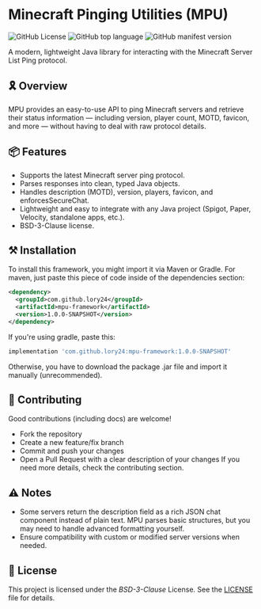 # Minecraft Pinging Utilities (MPU)
![GitHub License](https://img.shields.io/github/license/LoRy24/MPU?style=flat-square)
![GitHub top language](https://img.shields.io/github/languages/top/LoRy24/MPU?style=flat-square)
![GitHub manifest version](https://img.shields.io/github/manifest-json/v/LoRy24/MPU?style=flat-square&label=latest%20version)


A modern, lightweight Java library for interacting with the Minecraft Server List Ping protocol.

## 🎗️ Overview
MPU provides an easy-to-use API to ping Minecraft servers and retrieve their status information — including version, player count, MOTD, favicon, and more — without having to deal with raw protocol details.

## 📦 Features
- Supports the latest Minecraft server ping protocol.
- Parses responses into clean, typed Java objects.
- Handles description (MOTD), version, players, favicon, and enforcesSecureChat.
- Lightweight and easy to integrate with any Java project (Spigot, Paper, Velocity, standalone apps, etc.).
- BSD-3-Clause license.

## ⚒️ Installation
To install this framework, you might import it via Maven or Gradle. For maven, just paste this piece of code inside of the
dependencies section:

```xml
<dependency>
  <groupId>com.github.lory24</groupId>
  <artifactId>mpu-framework</artifactId>
  <version>1.0.0-SNAPSHOT</version>
</dependency>
```

If you're using gradle, paste this:

```groovy
implementation 'com.github.lory24:mpu-framework:1.0.0-SNAPSHOT'
```

Otherwise, you have to download the package .jar file and import it manually (unrecommended).

## 🤝 Contributing
Good contributions (including docs) are welcome!
- Fork the repository
- Create a new feature/fix branch
- Commit and push your changes
- Open a Pull Request with a clear description of your changes
If you need more details, check the contributing section.

## ⚠️ Notes
- Some servers return the description field as a rich JSON chat component instead of plain text. MPU parses basic structures, but you may need to handle advanced formatting yourself.
- Ensure compatibility with custom or modified server versions when needed.

## 📄 License
This project is licensed under the *BSD-3-Clause* License. See the [LICENSE](./LICENSE) file for details.
